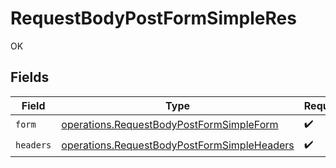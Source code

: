 # RequestBodyPostFormSimpleRes

OK


## Fields

| Field                                                                                                      | Type                                                                                                       | Required                                                                                                   | Description                                                                                                |
| ---------------------------------------------------------------------------------------------------------- | ---------------------------------------------------------------------------------------------------------- | ---------------------------------------------------------------------------------------------------------- | ---------------------------------------------------------------------------------------------------------- |
| `form`                                                                                                     | [operations.RequestBodyPostFormSimpleForm](../../models/operations/requestbodypostformsimpleform.md)       | :heavy_check_mark:                                                                                         | N/A                                                                                                        |
| `headers`                                                                                                  | [operations.RequestBodyPostFormSimpleHeaders](../../models/operations/requestbodypostformsimpleheaders.md) | :heavy_check_mark:                                                                                         | N/A                                                                                                        |